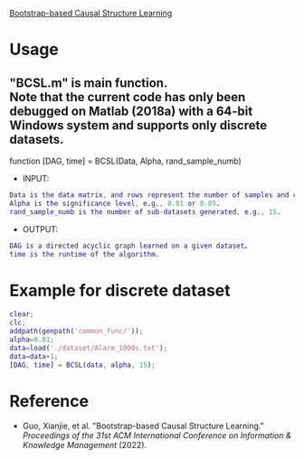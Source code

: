[Bootstrap-based Causal Structure Learning](https://dl.acm.org/doi/abs/10.1145/3511808.3557249) <br>

# Usage
"BCSL.m" is main function. <br>
Note that the current code has only been debugged on Matlab (2018a) with a 64-bit Windows system and supports only discrete datasets.<br>
----------------------------------------------
function [DAG, time] = BCSL(Data, Alpha, rand_sample_numb) <br>
* INPUT: <br>
```Matlab
Data is the data matrix, and rows represent the number of samples and columns represent the number of nodes. If Data is a discrete dataset, the value in Data should start from 1.
Alpha is the significance level, e.g., 0.01 or 0.05.
rand_sample_numb is the number of sub-datasets generated, e.g., 15.
```
* OUTPUT: <br>
```Matlab
DAG is a directed acyclic graph learned on a given dataset。
time is the runtime of the algorithm.
```

# Example for discrete dataset
```Matlab
clear;
clc;
addpath(genpath('common_func/'));
alpha=0.01;
data=load('./dataset/Alarm_1000s.txt');
data=data+1;
[DAG, time] = BCSL(data, alpha, 15);
```

# Reference
* Guo, Xianjie, et al. "Bootstrap-based Causal Structure Learning." *Proceedings of the 31st ACM International Conference on Information & Knowledge Management* (2022).
